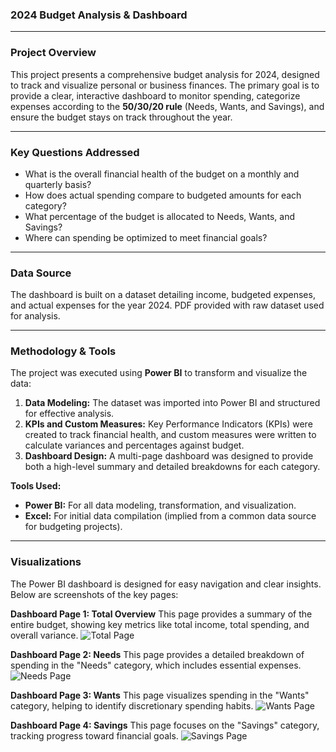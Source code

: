 ### **2024 Budget Analysis & Dashboard**

---

### **Project Overview**
This project presents a comprehensive budget analysis for 2024, designed to track and visualize personal or business finances. The primary goal is to provide a clear, interactive dashboard to monitor spending, categorize expenses according to the **50/30/20 rule** (Needs, Wants, and Savings), and ensure the budget stays on track throughout the year.

---

### **Key Questions Addressed**
* What is the overall financial health of the budget on a monthly and quarterly basis?
* How does actual spending compare to budgeted amounts for each category?
* What percentage of the budget is allocated to Needs, Wants, and Savings?
* Where can spending be optimized to meet financial goals?

---

### **Data Source**
The dashboard is built on a dataset detailing income, budgeted expenses, and actual expenses for the year 2024. PDF provided with raw dataset used for analysis.

---

### **Methodology & Tools**
The project was executed using **Power BI** to transform and visualize the data:

1.  **Data Modeling:** The dataset was imported into Power BI and structured for effective analysis.
2.  **KPIs and Custom Measures:** Key Performance Indicators (KPIs) were created to track financial health, and custom measures were written to calculate variances and percentages against budget.
3.  **Dashboard Design:** A multi-page dashboard was designed to provide both a high-level summary and detailed breakdowns for each category.

**Tools Used:**
* **Power BI:** For all data modeling, transformation, and visualization.
* **Excel:** For initial data compilation (implied from a common data source for budgeting projects).

---

### **Visualizations**
The Power BI dashboard is designed for easy navigation and clear insights. Below are screenshots of the key pages:

**Dashboard Page 1: Total Overview**
This page provides a summary of the entire budget, showing key metrics like total income, total spending, and overall variance.
![Total Page](https://github.com/user-attachments/assets/3e2c13a6-8bcd-4ef9-b34a-9f19658b9eda)

**Dashboard Page 2: Needs**
This page provides a detailed breakdown of spending in the "Needs" category, which includes essential expenses.
![Needs Page](https://github.com/user-attachments/assets/a81ad44a-652b-42c7-821c-c1972afc4db3)

**Dashboard Page 3: Wants**
This page visualizes spending in the "Wants" category, helping to identify discretionary spending habits.
![Wants Page](https://github.com/user-attachments/assets/5d3e4b38-4d9d-49ab-884b-5179f7d9799a)

**Dashboard Page 4: Savings**
This page focuses on the "Savings" category, tracking progress toward financial goals.
![Savings Page](https://github.com/user-attachments/assets/3d1342e9-a3ec-467f-93bc-ad0c625bcd34)
